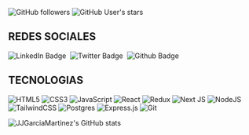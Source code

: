 <img src="https://i.imgur.com/lR8dgEP.gif" align="center" alt="" style="object-fit:contain;"/>
<img src="https://i.imgur.com/mxJgST2.png" align="center" alt="" style="object-fit:contain; margin-bottom:4rem;"/>

![GitHub followers](https://img.shields.io/github/followers/JJGarciaMartinez)
![GitHub User's stars](https://img.shields.io/github/stars/JJGarciaMartinez)
<img src="https://komarev.com/ghpvc/?username=JJGarciaMartinez&style=flat-square&color=yellow" alt="" />


## REDES SOCIALES
<div id="badges" style="display: flex; justify-content: start; gap: 0.5rem">
    <a href="https://www.linkedin.com/in/juanjgarcia23/" style="text-decoration: none;">
        <img src="https://img.shields.io/badge/LinkedIn-blue?style=for-the-badge&logo=linkedin&logoColor=white"
            alt="LinkedIn Badge" />
    </a>
    <a href="https://twitter.com/JuanGMc23" style="text-decoration: none;">
        <img src="https://img.shields.io/badge/Twitter-blue?style=for-the-badge&logo=twitter&logoColor=white"
            alt="Twitter Badge" />
    </a>
    <a href="https://github.com/JJGarciaMartinez" style="text-decoration: none;">
        <img src="https://img.shields.io/badge/github-%23121011.svg?style=for-the-badge&logo=github&logoColor=white"
            alt="Github Badge" />
    </a>
</div>

## TECNOLOGIAS
![HTML5](https://img.shields.io/badge/html5-%23E34F26.svg?style=for-the-badge&logo=html5&logoColor=white)
![CSS3](https://img.shields.io/badge/css3-%231572B6.svg?style=for-the-badge&logo=css3&logoColor=white)
![JavaScript](https://img.shields.io/badge/javascript-%23323330.svg?style=for-the-badge&logo=javascript&logoColor=%23F7DF1E)
![React](https://img.shields.io/badge/react-%2320232a.svg?style=for-the-badge&logo=react&logoColor=%2361DAFB)
![Redux](https://img.shields.io/badge/redux-%23593d88.svg?style=for-the-badge&logo=redux&logoColor=white)
![Next JS](https://img.shields.io/badge/Next-black?style=for-the-badge&logo=next.js&logoColor=white)
![NodeJS](https://img.shields.io/badge/node.js-6DA55F?style=for-the-badge&logo=node.js&logoColor=white)
![TailwindCSS](https://img.shields.io/badge/tailwindcss-%2338B2AC.svg?style=for-the-badge&logo=tailwind-css&logoColor=white)
![Postgres](https://img.shields.io/badge/postgres-%23316192.svg?style=for-the-badge&logo=postgresql&logoColor=white)
![Express.js](https://img.shields.io/badge/express.js-%23404d59.svg?style=for-the-badge&logo=express&logoColor=%2361DAFB)
![Git](https://img.shields.io/badge/git-%23F05033.svg?style=for-the-badge&logo=git&logoColor=white)


![JJGarciaMartinez's GitHub stats](https://github-readme-stats.vercel.app/api?username=JJGarciaMartinez&show_icons=true&theme=dark)

